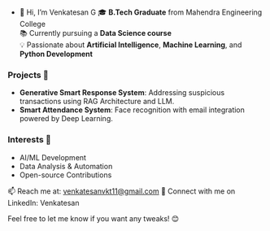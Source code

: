 - 👋 Hi, I’m Venkatesan G
🎓 **B.Tech Graduate** from Mahendra Engineering College  
📚 Currently pursuing a **Data Science course**  
💡 Passionate about **Artificial Intelligence**, **Machine Learning**, and **Python Development**  
### Projects 🚀  
- **Generative Smart Response System**: Addressing suspicious transactions using RAG Architecture and LLM.  
- **Smart Attendance System**: Face recognition with email integration powered by Deep Learning.  
### Interests 🌟  
- AI/ML Development  
- Data Analysis & Automation  
- Open-source Contributions  

📫 Reach me at: venkatesanvkt11@gmail.com
🔗 Connect with me on LinkedIn: Venkatesan

Feel free to let me know if you want any tweaks! 😊

<!---
VenkatVKT11/VenkatVKT11 is a ✨ special ✨ repository because its `README.md` (this file) appears on your GitHub profile.
You can click the Preview link to take a look at your changes.
--->
